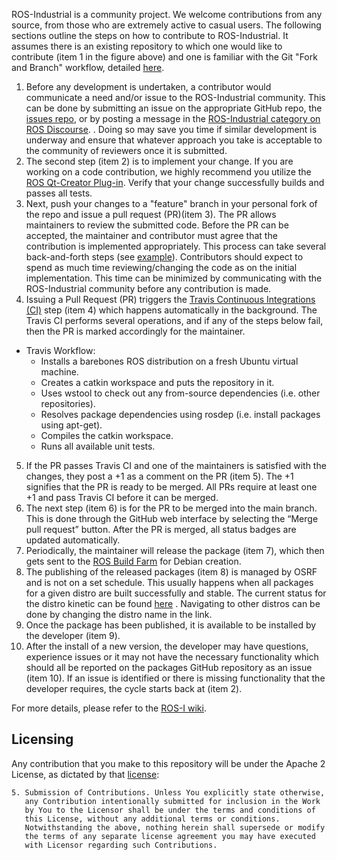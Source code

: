 ROS-Industrial is a community project. We welcome contributions from any source, from those who are extremely active to casual users. The following sections outline the steps on how to contribute to ROS-Industrial. It assumes there is an existing repository to which one would like to contribute (item 1 in the figure above) and one is familiar with the Git "Fork and Branch" workflow, detailed [here](http://blog.scottlowe.org/2015/01/27/using-fork-branch-git-workflow/).

1. Before any development is undertaken, a contributor would communicate a need and/or issue to the ROS-Industrial community. This can be done by submitting an issue on the appropriate GitHub repo, the [issues repo](https://github.com/ros-industrial/ros_industrial_issues), or by posting a message in the [ROS-Industrial category on ROS Discourse](//swri-ros-pkg-dev@googlegroups.com). . Doing so may save you time if similar development is underway and ensure that whatever approach you take is acceptable to the community of reviewers once it is submitted.
2. The second step (item 2) is to implement your change. If you are working on a code contribution, we highly recommend you utilize the [ROS Qt-Creator Plug-in](http://rosindustrial.org/news/2016/6/9/ros-qt-ide-plugin). Verify that your change successfully builds and passes all tests.
3. Next, push your changes to a "feature" branch in your personal fork of the repo and issue a pull request (PR)(item 3). The PR allows maintainers to review the submitted code. Before the PR can be accepted, the maintainer and contributor must agree that the contribution is implemented appropriately. This process can take several back-and-forth steps (see [example](https://github.com/ros-industrial/motoman/pull/89)). Contributors should expect to spend as much time reviewing/changing the code as on the initial implementation. This time can be minimized by communicating with the ROS-Industrial community before any contribution is made.
4. Issuing a Pull Request (PR) triggers the [Travis Continuous Integrations (CI)](https://github.com/ros-industrial/industrial_ci) step (item 4) which happens automatically in the background. The Travis CI performs several operations, and if any of the steps below fail, then the PR is marked accordingly for the maintainer.
  * Travis Workflow:
    * Installs a barebones ROS distribution on a fresh Ubuntu virtual machine.
    * Creates a catkin workspace and puts the repository in it.
    * Uses wstool to check out any from-source dependencies (i.e. other repositories).
    * Resolves package dependencies using rosdep (i.e. install packages using apt-get).
    * Compiles the catkin workspace.
    * Runs all available unit tests.
5. If the PR passes Travis CI and one of the maintainers is satisfied with the changes, they post a +1 as a comment on the PR (item 5). The +1 signifies that the PR is ready to be merged. All PRs require at least one +1 and pass Travis CI before it can be merged.
6. The next step (item 6) is for the PR to be merged into the main branch. This is done through the GitHub web interface by selecting the “Merge pull request” button. After the PR is merged, all status badges are updated automatically.
7. Periodically, the maintainer will release the package (item 7), which then gets sent to the [ROS Build Farm](http://wiki.ros.org/build.ros.org) for Debian creation.
8. The publishing of the released packages (item 8) is managed by OSRF and is not on a set schedule. This usually happens when all packages for a given distro are built successfully and stable. The current status for the distro kinetic can be found [here](http://repositories.ros.org/status_page/ros_kinetic_default.html) . Navigating to other distros can be done by changing the distro name in the link.
9. Once the package has been published, it is available to be installed by the developer (item 9).
10. After the install of a new version, the developer may have questions, experience issues or it may not have the necessary functionality which should all be reported on the packages GitHub repository as an issue (item 10). If an issue is identified or there is missing functionality that the developer requires, the cycle starts back at (item 2).

For more details, please refer to the [ROS-I wiki](http://wiki.ros.org/Industrial/DevProcess).


## Licensing

Any contribution that you make to this repository will
be under the Apache 2 License, as dictated by that
[license](http://www.apache.org/licenses/LICENSE-2.0.html):

~~~
5. Submission of Contributions. Unless You explicitly state otherwise,
   any Contribution intentionally submitted for inclusion in the Work
   by You to the Licensor shall be under the terms and conditions of
   this License, without any additional terms or conditions.
   Notwithstanding the above, nothing herein shall supersede or modify
   the terms of any separate license agreement you may have executed
   with Licensor regarding such Contributions.
~~~
